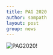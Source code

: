```yaml
---
title: PAG 2020
author: sampath
layout: post
group: news
---
```

 <img src="/static/img/news/Corey_Joins.jpg" alt="PAG2020!" class="img-responsive">

<!--It was great scientic meeting the PAG 2020 and bale to meet lot of old friends.
Had some qulaity time in terms of professonla and personal.
